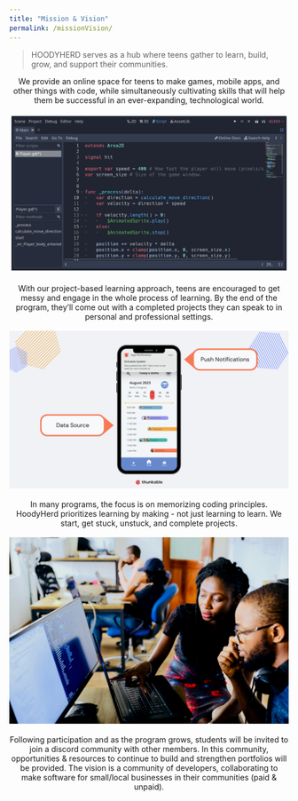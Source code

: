 ```yaml
---
title: "Mission & Vision"
permalink: /missionVision/
---
```



> HOODYHERD serves as a hub where teens gather to learn, build, grow, and support their communities.

<center>
We provide an online space for teens to make games, mobile apps, and other things with code, while simultaneously cultivating skills that will help them be successful in an ever-expanding, technological world. 
</center>

<br>


<center>
<img title="code screenshot" src="/assets/images/codeScreen.png">
</center>
<br>

<center>
With our project-based learning approach, teens are encouraged to get messy and engage in the whole process of learning. By the end of the program, they’ll come out with a completed projects they can speak to in personal and professional settings.
</center>
<br>

<center>
<img title="code screenshot" src="/assets/images/thunkableScreen.png">
</center>

<br>
<center>
In many programs, the focus is on memorizing coding principles. HoodyHerd prioritizes learning by making - not just learning to learn. We start, get stuck, unstuck, and complete projects.
</center>
<br>


<center>
<img title="collab screenshot" src="/assets/images/collab.jpg">
</center>

<br>
<center>
Following participation and as the program grows, students will be invited to join a discord community with other members. In this community, opportunities & resources to continue to build and strengthen portfolios will be provided. The vision is a community of developers, collaborating to make software for small/local businesses in their communities (paid & unpaid).
</center>
<br>


